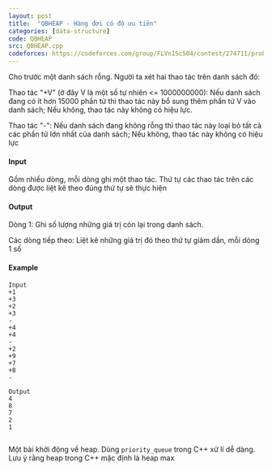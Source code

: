 ```yaml
---
layout: post
title:  "QBHEAP - Hàng đợi có độ ưu tiên"
categories: [data-structure]
code: QBHEAP
src: QBHEAP.cpp
codeforces: https://codeforces.com/group/FLVn1Sc504/contest/274711/problem/H
---
```




  



Cho trước một danh sách rỗng. Người ta xét hai thao tác trên danh sách đó:

Thao tác "+V" (ở đây V là một số tự nhiên <= 1000000000): Nếu danh sách đang có ít hơn 15000 phần tử thì thao tác này bổ sung thêm phần tử V vào danh sách; Nếu không, thao tác này không có hiệu lực.

Thao tác "-": Nếu danh sách đang không rỗng thì thao tác này loại bỏ tất cả các phần tử lớn nhất của danh sách; Nếu không, thao tác này không có hiệu lực

#### Input

Gồm nhiều dòng, mỗi dòng ghi một thao tác. Thứ tự các thao tác trên các dòng được liệt kê theo đúng thứ tự sẽ thực hiện

#### Output

Dòng 1: Ghi số lượng những giá trị còn lại trong danh sách.

Các dòng tiếp theo: Liệt kê những giá trị đó theo thứ tự giảm dần, mỗi dòng 1 số

#### Example

```
Input
+1
+3
+2
+3
-
+4
+4
-
+2
+9
+7
+8
-

Output
4
8 
7 
2 
1 


```

<!--more-->



Một bài khởi động về heap. Dùng `priority_queue` trong C++ xử lí dễ dàng. Lưu ý rằng heap trong C++ mặc định là heap max
